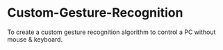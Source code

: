 # Custom-Gesture-Recognition
To create a custom gesture recognition algorithm
to control a PC without mouse & keyboard.
